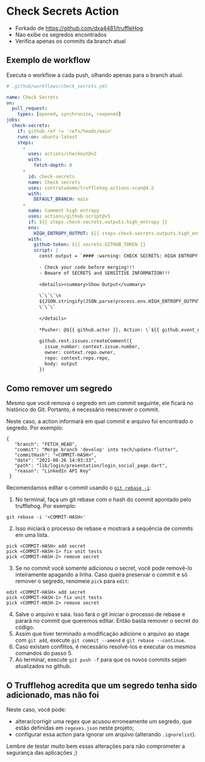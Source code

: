 
# Check Secrets Action

* Forkado de https://github.com/dxa4481/truffleHog
* Nao exibe os segredos encontrados
* Verifica apenas os commits da branch atual

## Exemplo de workflow

Executa o workflow a cada push, olhando apenas para o branch atual.

```yaml
# .github/workflows/check_secrets.yml

name: Check Secrets
on:
  pull_request:
    types: [opened, synchronize, reopened]
jobs:
  check-secrets:
    if: github.ref != 'refs/heads/main'
    runs-on: ubuntu-latest
    steps:
      -
        uses: actions/checkout@v2
        with:
          fetch-depth: 0
      - 
        id: check-secrets
        name: Check secrets
        uses: contratadome/trufflehog-actions-scan@4.2
        with:
          DEFAULT_BRANCH: main
      -
        name: Comment high entropy
        uses: actions/github-script@v5
        if: ${{ steps.check-secrets.outputs.high_entropy }}
        env:
          HIGH_ENTROPY_OUTPUT: ${{ steps.check-secrets.outputs.high_entropy }}
        with:
          github-token: ${{ secrets.GITHUB_TOKEN }}
          script: |
            const output = `#### :warning: CHECK SECRETS: HIGH ENTROPY :warning:
            
            - Check your code before merging!!!
            - Beware of SECRETS and SENSITIVE INFORMATION!!!
            
            <details><summary>Show Output</summary>
            
            \`\`\`\n
            ${JSON.stringify(JSON.parse(process.env.HIGH_ENTROPY_OUTPUT), null, 4)}
            \`\`\`
            
            </details>
            
            *Pusher: @${{ github.actor }}, Action: \`${{ github.event_name }}\`, Workflow: \`${{ github.workflow }}\`*`;
              
            github.rest.issues.createComment({
              issue_number: context.issue.number,
              owner: context.repo.owner,
              repo: context.repo.repo,
              body: output
            })

```

## Como remover um segredo
Mesmo que você remova o segredo em um commit seguinte, ele ficará no histórico do Git. Portanto, é necessário reescrever o commit.

Neste caso, a action informará em qual commit e arquivo foi encontrado o segredo. Por exemplo:
```
{
   "branch": "FETCH_HEAD",
   "commit": "Merge branch 'develop' into tech/update-flutter",
   "commitHash": "<COMMIT-HASH>",
   "date": "2021-08-26 14:03:33",
   "path": "lib/login/presentation/login_social_page.dart",
   "reason": "LinkedIn API Key"
 }
```

Recomendamos editar o commit usando o [`git rebase -i`](https://git-scm.com/book/en/v2/Git-Tools-Rewriting-History#_changing_multiple):

1. No terminal, faça um git rebase com o hash do commit apontado pelo trufflehog. Por exemplo:
```
git rebase -i '<COMMIT-HASH>'
```
2. Isso iniciará o processo de rebase e mostrará a sequência de commits em uma lista.
```
pick <COMMIT-HASH> add secret
pick <COMMIT-HASH-1> fix unit tests
pick <COMMIT-HASH-2> remove secret
```
3. Se no commit você somente adicionou o secret, você pode removê-lo inteiramente apagando a linha. Caso queira preservar o commit e só remover o segredo, renomeie `pick` para `edit`:
```
edit <COMMIT-HASH> add secret
pick <COMMIT-HASH-1> fix unit tests
pick <COMMIT-HASH-2> remove secret
```
4. Salve o arquivo e saia. Isso fará o git iniciar o processo de rebase e parará no commit que queremos editar. Então basta remover o secret do código.
5. Assim que tiver terminado a modificação adicione o arquivo ao stage com `git add`, execute `git commit --amend` e `git rebase --continue`.
6. Caso existam conflitos, é necessário resolvê-los e executar os mesmos comandos do passo 5.
7. Ao terminar, execute `git push -f` para que os novos commits sejam atualizados no github.

## O Trufflehog acredita que um segredo tenha sido adicionado, mas não foi

Neste caso, você pode:
- alterar/corrigir uma regex que acusou erroneamente um segredo, que estão definidas em `regexes.json` neste projeto;
- configurar essa action para ignorar um arquivo (alterando `.ignorelist`).

Lembre de testar muito bem essas alterações para não comprometer a segurança das aplicações ;)
